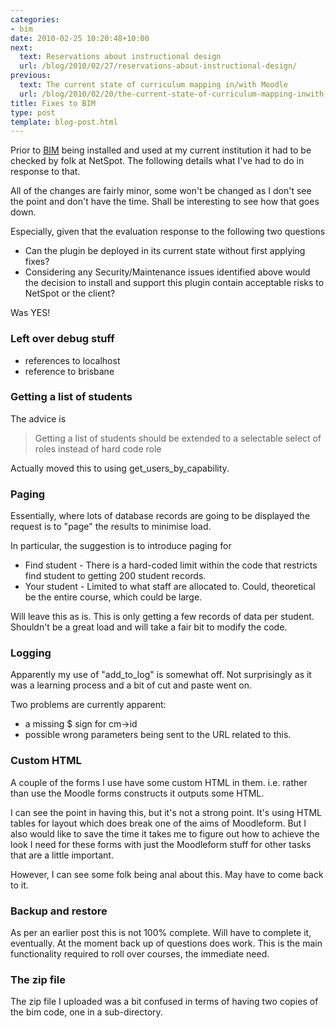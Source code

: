 ```yaml
---
categories:
- bim
date: 2010-02-25 10:20:48+10:00
next:
  text: Reservations about instructional design
  url: /blog/2010/02/27/reservations-about-instructional-design/
previous:
  text: The current state of curriculum mapping in/with Moodle
  url: /blog/2010/02/20/the-current-state-of-curriculum-mapping-inwith-moodle/
title: Fixes to BIM
type: post
template: blog-post.html
---
```

Prior to [BIM](/blog/research/bam-blog-aggregation-management/) being installed and used at my current institution it had to be checked by folk at NetSpot. The following details what I've had to do in response to that.

All of the changes are fairly minor, some won't be changed as I don't see the point and don't have the time. Shall be interesting to see how that goes down.

Especially, given that the evaluation response to the following two questions

- Can the plugin be deployed in its current state without first applying fixes?
- Considering any Security/Maintenance issues identified above would the decision to install and support this plugin contain acceptable risks to NetSpot or the client?

Was YES!

### Left over debug stuff

- references to localhost
- reference to brisbane

### Getting a list of students

The advice is

> Getting a list of students should be extended to a selectable select of roles instead of hard code role

Actually moved this to using get\_users\_by\_capability.

### Paging

Essentially, where lots of database records are going to be displayed the request is to "page" the results to minimise load.

In particular, the suggestion is to introduce paging for

- Find student - There is a hard-coded limit within the code that restricts find student to getting 200 student records.
- Your student - Limited to what staff are allocated to. Could, theoretical be the entire course, which could be large.

Will leave this as is. This is only getting a few records of data per student. Shouldn't be a great load and will take a fair bit to modify the code.

### Logging

Apparently my use of "add\_to\_log" is somewhat off. Not surprisingly as it was a learning process and a bit of cut and paste went on.

Two problems are currently apparent:

- a missing $ sign for cm->id
- possible wrong parameters being sent to the URL related to this.

### Custom HTML

A couple of the forms I use have some custom HTML in them. i.e. rather than use the Moodle forms constructs it outputs some HTML.

I can see the point in having this, but it's not a strong point. It's using HTML tables for layout which does break one of the aims of Moodleform. But I also would like to save the time it takes me to figure out how to achieve the look I need for these forms with just the Moodleform stuff for other tasks that are a little important.

However, I can see some folk being anal about this. May have to come back to it.

### Backup and restore

As per an earlier post this is not 100% complete. Will have to complete it, eventually. At the moment back up of questions does work. This is the main functionality required to roll over courses, the immediate need.

### The zip file

The zip file I uploaded was a bit confused in terms of having two copies of the bim code, one in a sub-directory.